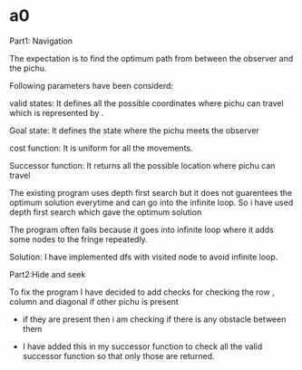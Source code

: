 # a0
Part1: Navigation

The expectation is to find the optimum path from between the observer and the pichu.

Following parameters have been considerd:

valid states: It defines all the possible coordinates where pichu can travel which is represented by .

Goal state: It defines the state where the pichu meets the observer

cost function: It is uniform for all the movements.

Successor function: It returns all the possible location where pichu can travel

The existing program uses depth first search but it does not guarentees the optimum solution everytime and can go into the infinite loop. So i have used depth first search which gave the optimum solution 

The program often fails because it goes into infinite loop where it adds some nodes to the fringe repeatedly.

Solution:
I have implemented dfs with visited node to avoid infinite loop.


Part2:Hide and seek 

To fix the program I have decided to add checks for checking the row , column and diagonal if other pichu is present
- if they are present then i am checking if there is any obstacle between them 


- I have added this in my successor function to check all the valid successor function so that only those are returned.